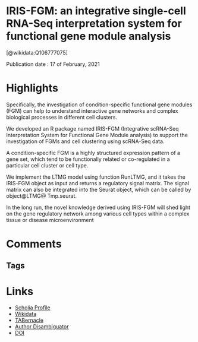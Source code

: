 
IRIS-FGM: an integrative single-cell RNA-Seq interpretation system for functional gene module analysis
======================================================================================================
  
  [@wikidata:Q106777075]  
  
Publication date : 17 of February, 2021  

# Highlights

Specifically, the investigation of condition-specific functional gene modules (FGM) can help to understand interactive gene networks and complex biological processes in different cell clusters.

We developed an R package named IRIS-FGM (Integrative scRNA-Seq Interpretation System for Functional Gene Module analysis) to support the investigation of FGMs and cell clustering using scRNA-Seq data.

A condition-specific FGM is a highly structured expression pattern of a gene set, which tend to be functionally related or co-regulated in a particular cell cluster or cell type.

We implement the LTMG model using function RunLTMG, and it takes the IRIS-FGM object as input and returns a regulatory signal matrix. The signal matrix can also be integrated into the Seurat object, which can be called by object@LTMG@ Tmp.seurat. 

In the long run, the novel knowledge derived using IRIS-FGM will shed light on the gene regulatory network among various cell types within a complex tissue or disease microenvironment




# Comments

## Tags

# Links
  
 * [Scholia Profile](https://scholia.toolforge.org/work/Q106777075)  
 * [Wikidata](https://www.wikidata.org/wiki/Q106777075)  
 * [TABernacle](https://tabernacle.toolforge.org/?#/tab/manual/Q106777075/P921%3BP4510)  
 * [Author Disambiguator](https://author-disambiguator.toolforge.org/work_item_oauth.php?id=Q106777075&batch_id=&match=1&author_list_id=&doit=Get+author+links+for+work)  
 * [DOI](https://doi.org/10.1093/BIOINFORMATICS/BTAB108)  
